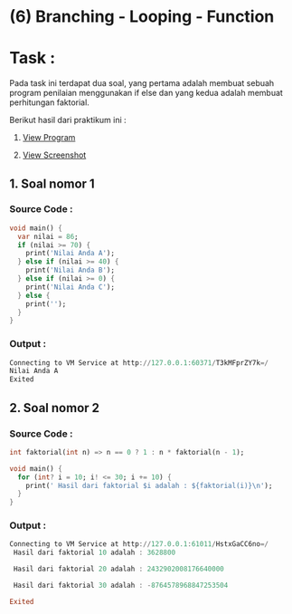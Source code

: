 # (6) Branching - Looping - Function

# Task :
Pada task ini terdapat dua soal, yang pertama adalah membuat sebuah program penilaian menggunakan if else dan yang kedua adalah membuat perhitungan faktorial.

Berikut hasil dari praktikum ini :<br>
1. [View Program](https://github.com/RohmanBenyRiyanto/flutter_rohman-beny-riyanto/tree/main/06_Branching%20-%20Looping%20-%20Function/praktikum/praktikum_branching_looping_function)

2. [View Screenshot](https://github.com/RohmanBenyRiyanto/flutter_rohman-beny-riyanto/tree/main/06_Branching%20-%20Looping%20-%20Function/screenshot)

## 1. Soal nomor 1

### Source Code :
```dart
void main() {
  var nilai = 86;
  if (nilai >= 70) {
    print('Nilai Anda A');
  } else if (nilai >= 40) {
    print('Nilai Anda B');
  } else if (nilai >= 0) {
    print('Nilai Anda C');
  } else {
    print('');
  }
}
```

### Output :
```powershell
Connecting to VM Service at http://127.0.0.1:60371/T3kMFprZY7k=/
Nilai Anda A
Exited
```

## 2. Soal nomor 2
### Source Code :
```dart
int faktorial(int n) => n == 0 ? 1 : n * faktorial(n - 1);

void main() {
  for (int? i = 10; i! <= 30; i += 10) {
    print(' Hasil dari faktorial $i adalah : ${faktorial(i)}\n');
  }
}
```

### Output :
```powershell
Connecting to VM Service at http://127.0.0.1:61011/HstxGaCC6no=/
 Hasil dari faktorial 10 adalah : 3628800

 Hasil dari faktorial 20 adalah : 2432902008176640000

 Hasil dari faktorial 30 adalah : -8764578968847253504

Exited

```